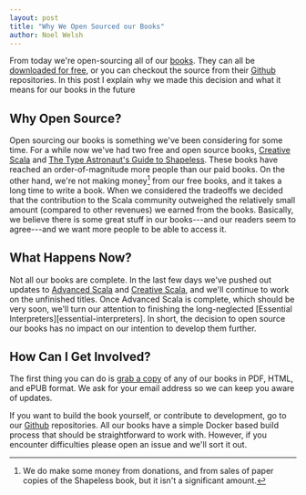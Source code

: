 ```yaml
---
layout: post
title: "Why We Open Sourced our Books"
author: Noel Welsh
---
```


From today we're open-sourcing all of our [books][books].
They can all be [downloaded for free][books],
or you can checkout the source from their [Github][github] repositories.
In this post I explain why we made this decision
and what it means for our books in the future

<!-- break -->

## Why Open Source?

Open sourcing our books is something we've been considering for some time.
For a while now we've had two free and open source books,
[Creative Scala][creative-scala] and [The Type Astronaut's Guide to Shapeless][shapeless].
These books have reached an order-of-magnitude more people than our paid books.
On the other hand, we're not making money[^paper] from our free books, and it takes a long time to write a book.
When we considered the tradeoffs we decided that the contribution to the Scala community
outweighed the relatively small amount (compared to other revenues) we earned from the books.
Basically, we believe there is some great stuff in our books---and our readers
seem to agree---and we want more people to be able to access it.


## What Happens Now?

Not all our books are complete.
In the last few days we've pushed out updates to
[Advanced Scala][advanced-scala] and [Creative Scala][creative-scala],
and we'll continue to work on the unfinished titles.
Once Advanced Scala is complete, which should be very soon,
we'll turn our attention to finishing the long-neglected [Essential Interpreters][essential-interpreters].
In short, the decision to open source our books has no impact on our intention to develop them further.


## How Can I Get Involved?

The first thing you can do is [grab a copy][books] of any of our books in PDF, HTML, and ePUB format.
We ask for your email address so we can keep you aware of updates.

If you want to build the book yourself, or contribute to development, go to our [Github][github] repositories.
All our books have a simple Docker based build process that should be straightforward to work with.
However, if you encounter difficulties please open an issue and we'll sort it out.

[books]: http://underscore.io/books/
[github]: https://github.com/search?q=topic%3Abook+org%3Aunderscoreio&type=Repositories
[creative-scala]: http://underscore.io/books/creative-scala/
[advanced-scala]: http://underscore.io/books/advanced-scala/
[shapeless]: http://underscore.io/books/shapeless-guide/

[^paper]: We do make some money from donations, and from sales of paper copies of the Shapeless book, but it isn't a significant amount.
